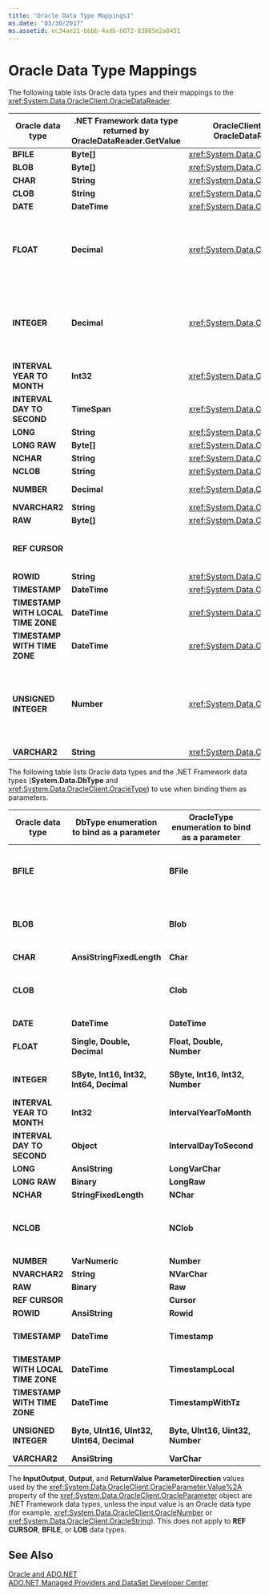 ```yaml
---
title: "Oracle Data Type Mappings1"
ms.date: "03/30/2017"
ms.assetid: ec34ae21-bbbb-4adb-b672-83865e2a8451
---
```

# Oracle Data Type Mappings
The following table lists Oracle data types and their mappings to the <xref:System.Data.OracleClient.OracleDataReader>.  
  
|Oracle data type|.NET Framework data type returned by OracleDataReader.GetValue|OracleClient data type returned by OracleDataReader.GetOracleValue|Remarks|  
|----------------------|--------------------------------------------------------------------|------------------------------------------------------------------------|-------------|  
|**BFILE**|**Byte[]**|<xref:System.Data.OracleClient.OracleBFile>||  
|**BLOB**|**Byte[]**|<xref:System.Data.OracleClient.OracleLob>||  
|**CHAR**|**String**|<xref:System.Data.OracleClient.OracleString>||  
|**CLOB**|**String**|<xref:System.Data.OracleClient.OracleLob>||  
|**DATE**|**DateTime**|<xref:System.Data.OracleClient.OracleDateTime>||  
|**FLOAT**|**Decimal**|<xref:System.Data.OracleClient.OracleNumber>|This data type is an alias for the **NUMBER** data type, and is designed so that the <xref:System.Data.OracleClient.OracleDataReader> returns a **System.Decimal** or <xref:System.Data.OracleClient.OracleNumber> instead of a floating-point value. Using the .NET Framework data type can cause an overflow.|  
|**INTEGER**|**Decimal**|<xref:System.Data.OracleClient.OracleNumber>|This data type is an alias for the **NUMBER(38)** data type, and is designed so that the <xref:System.Data.OracleClient.OracleDataReader> returns a **System.Decimal** or <xref:System.Data.OracleClient.OracleNumber> instead of an integer value. Using the .NET Framework data type can cause an overflow.|  
|**INTERVAL YEAR TO MONTH**|**Int32**|<xref:System.Data.OracleClient.OracleMonthSpan>||  
|**INTERVAL DAY TO SECOND**|**TimeSpan**|<xref:System.Data.OracleClient.OracleTimeSpan>||  
|**LONG**|**String**|<xref:System.Data.OracleClient.OracleString>||  
|**LONG RAW**|**Byte[]**|<xref:System.Data.OracleClient.OracleBinary>||  
|**NCHAR**|**String**|<xref:System.Data.OracleClient.OracleString>||  
|**NCLOB**|**String**|<xref:System.Data.OracleClient.OracleLob>||  
|**NUMBER**|**Decimal**|<xref:System.Data.OracleClient.OracleNumber>|Using the .NET Framework data type can cause an overflow.|  
|**NVARCHAR2**|**String**|<xref:System.Data.OracleClient.OracleString>||  
|**RAW**|**Byte[]**|<xref:System.Data.OracleClient.OracleBinary>||  
|**REF CURSOR**|||The Oracle **REF CURSOR** data type is not supported by the <xref:System.Data.OracleClient.OracleDataReader> object.|  
|**ROWID**|**String**|<xref:System.Data.OracleClient.OracleString>||  
|**TIMESTAMP**|**DateTime**|<xref:System.Data.OracleClient.OracleDateTime>||  
|**TIMESTAMP WITH LOCAL TIME ZONE**|**DateTime**|<xref:System.Data.OracleClient.OracleDateTime>||  
|**TIMESTAMP WITH TIME ZONE**|**DateTime**|<xref:System.Data.OracleClient.OracleDateTime>||  
|**UNSIGNED INTEGER**|**Number**|<xref:System.Data.OracleClient.OracleNumber>|This data type is an alias for the **NUMBER(38)** data type, and is designed so that the <xref:System.Data.OracleClient.OracleDataReader> returns a **System.Decimal** or <xref:System.Data.OracleClient.OracleNumber> instead of an unsigned integer value. Using the .NET Framework data type can cause an overflow.|  
|**VARCHAR2**|**String**|<xref:System.Data.OracleClient.OracleString>||  
  
 The following table lists Oracle data types and the .NET Framework data types (**System.Data.DbType** and <xref:System.Data.OracleClient.OracleType>) to use when binding them as parameters.  
  
|Oracle data type|DbType enumeration to bind as a parameter|OracleType enumeration to bind as a parameter|Remarks|  
|----------------------|-----------------------------------------------|---------------------------------------------------|-------------|  
|**BFILE**||**BFile**|Oracle only allows binding a **BFILE** as a **BFILE** parameter. The .NET Data Provider for Oracle does not automatically construct one for you if you attempt to bind a non-**BFILE** value, such as **byte[]** or <xref:System.Data.OracleClient.OracleBinary>.|  
|**BLOB**||**Blob**|Oracle only allows binding a **BLOB** as a **BLOB** parameter. The .NET Data Provider for Oracle does not automatically construct one for you if you attempt to bind a non-**BLOB** value, such as **byte[]** or <xref:System.Data.OracleClient.OracleBinary>.|  
|**CHAR**|**AnsiStringFixedLength**|**Char**||  
|**CLOB**||**Clob**|Oracle only allows binding a **CLOB** as a **CLOB** parameter. The .NET Data Provider for Oracle does not automatically construct one for you if you attempt to bind a non-**CLOB** value, such as **System.String** or <xref:System.Data.OracleClient.OracleString>.|  
|**DATE**|**DateTime**|**DateTime**||  
|**FLOAT**|**Single, Double, Decimal**|**Float, Double, Number**|<xref:System.Data.OracleClient.OracleParameter.Size%2A> determines the **System.Data.DBType** and <xref:System.Data.OracleClient.OracleType>.|  
|**INTEGER**|**SByte, Int16, Int32, Int64, Decimal**|**SByte, Int16, Int32, Number**|<xref:System.Data.OracleClient.OracleParameter.Size%2A> determines the **System.Data.DBType** and <xref:System.Data.OracleClient.OracleType>.|  
|**INTERVAL YEAR TO MONTH**|**Int32**|**IntervalYearToMonth**|<xref:System.Data.OracleClient.OracleType> is only available when using both Oracle 9i client and server software.|  
|**INTERVAL DAY TO SECOND**|**Object**|**IntervalDayToSecond**|<xref:System.Data.OracleClient.OracleType> is only available when using both Oracle 9i client and server software.|  
|**LONG**|**AnsiString**|**LongVarChar**||  
|**LONG RAW**|**Binary**|**LongRaw**||  
|**NCHAR**|**StringFixedLength**|**NChar**||  
|**NCLOB**||**NClob**|Oracle only allows binding a **NCLOB** as a **NCLOB** parameter. The .NET Data Provider for Oracle does not automatically construct one for you if you attempt to bind a non-**NCLOB** value, such as **System.String** or <xref:System.Data.OracleClient.OracleString>.|  
|**NUMBER**|**VarNumeric**|**Number**||  
|**NVARCHAR2**|**String**|**NVarChar**||  
|**RAW**|**Binary**|**Raw**||  
|**REF CURSOR**||**Cursor**|For more information, see [Oracle REF CURSORs](../../../../docs/framework/data/adonet/oracle-ref-cursors.md).|  
|**ROWID**|**AnsiString**|**Rowid**||  
|**TIMESTAMP**|**DateTime**|**Timestamp**|<xref:System.Data.OracleClient.OracleType> is only available when using both Oracle 9i client and server software.|  
|**TIMESTAMP WITH LOCAL TIME ZONE**|**DateTime**|**TimestampLocal**|<xref:System.Data.OracleClient.OracleType> is only available when using both Oracle 9i client and server software.|  
|**TIMESTAMP WITH TIME ZONE**|**DateTime**|**TimestampWithTz**|<xref:System.Data.OracleClient.OracleType> is only available when using both Oracle 9i client and server software.|  
|**UNSIGNED INTEGER**|**Byte, UInt16, UInt32, UInt64, Decimal**|**Byte, UInt16, Uint32, Number**|<xref:System.Data.OracleClient.OracleParameter.Size%2A> determines the **System.Data.DBType** and <xref:System.Data.OracleClient.OracleType>.|  
|**VARCHAR2**|**AnsiString**|**VarChar**||  
  
 The **InputOutput**, **Output**, and **ReturnValue** **ParameterDirection** values used by the <xref:System.Data.OracleClient.OracleParameter.Value%2A> property of the <xref:System.Data.OracleClient.OracleParameter> object are .NET Framework data types, unless the input value is an Oracle data type (for example, <xref:System.Data.OracleClient.OracleNumber> or <xref:System.Data.OracleClient.OracleString>). This does not apply to **REF CURSOR**, **BFILE**, or **LOB** data types.  
  
## See Also  
 [Oracle and ADO.NET](../../../../docs/framework/data/adonet/oracle-and-adonet.md)  
 [ADO.NET Managed Providers and DataSet Developer Center](https://go.microsoft.com/fwlink/?LinkId=217917)
